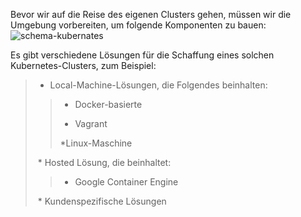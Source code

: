 Bevor wir auf die Reise des eigenen Clusters gehen, müssen wir die Umgebung vorbereiten, um folgende Komponenten zu bauen:
![schema-kubernates](https://www.packtpub.com/graphics/9781788297615/graphics/B05161_01_04.jpg)

Es gibt verschiedene Lösungen für die Schaffung eines solchen Kubernetes-Clusters, zum Beispiel:

> * Local-Machine-Lösungen, die Folgendes beinhalten:
>
>> * Docker-basierte
>>
>> * Vagrant
>>
>> *Linux-Maschine
>
> * Hosted Lösung, die beinhaltet:
>
>>
>> * Google Container Engine
>>
>
> * Kundenspezifische Lösungen
>

